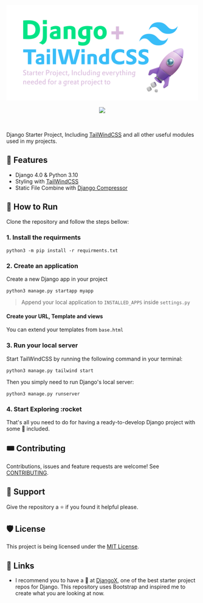 <p align="center">
    <img src="https://raw.githubusercontent.com/Farhaduneci/DjangoTailwindTemplate/main/.images/Icon.png">
</p>
<p align="center">
  <img src="https://repobeats.axiom.co/api/embed/395952b048f3ea06d8d2f7501940b3a1a283943c.svg">
</p>
<br>

Django Starter Project, Including [TailWindCSS](https://tailwindcss.com/) and all other useful modules used in my projects.

## :toolbox: Features

- Django 4.0 & Python 3.10
- Styling with [TailWindCSS](https://tailwindcss.com/)
- Static File Combine with [Django Compressor](https://django-compressor.readthedocs.io/en/)

## :scroll: How to Run

Clone the repository and follow the steps bellow:

### 1. Install the requirments

```shell
python3 -m pip install -r requirments.txt
```

### 2. Create an application

Create a new Django app in your project

```shell
python3 manage.py startapp myapp
```

> Append your local application to `INSTALLED_APPS` inside `settings.py`

#### Create your URL, Template and views

You can extend your templates from `base.html`

### 3. Run your local server

Start TailWindCSS by running the following command in your terminal:

```shell
python3 manage.py tailwind start
```

Then you simply need to run Django's local server:

```shell
python3 manage.py runserver
```

### 4. Start Exploring :rocket

That's all you need to do for having a ready-to-develop Django project with some :battery: included.

## :tickets: Contributing

Contributions, issues and feature requests are welcome! See [CONTRIBUTING](https://github.com/farhaduneci/DjangoTailwindTemplate/blob/main/CONTRIBUTING.md).

## :star2: Support

Give the repository a :star: if you found it helpful please.

## :shield: License

This project is being licensed under the [MIT License](https://github.com/farhaduneci/DjangoTailwindTemplate/blob/main/LICENSE).

## :paperclip: Links
- I recommend you to have a :eyes: at [DjangoX](https://github.com/wsvincent/djangox), one of the best starter project repos for Django. This repository uses Bootstrap and inspired me to create what you are looking at now.
